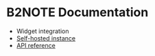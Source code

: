 # B2NOTE Documentation

- Widget integration
- [Self-hosted instance](widget-integration.md)
- [API reference](https://b2note.docs.apiary.io)
